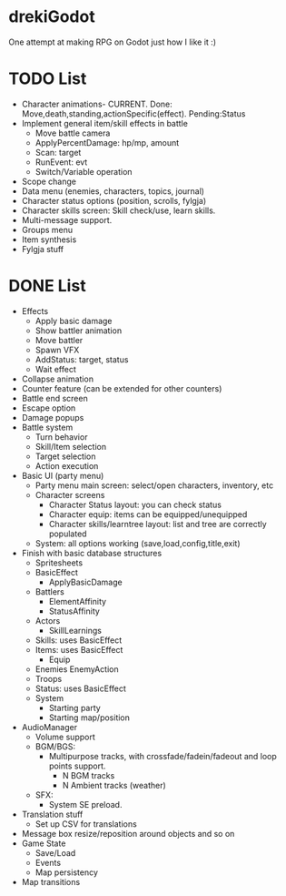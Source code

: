 # drekiGodot
One attempt at making RPG on Godot just how I like it :)

# TODO List
- Character animations- CURRENT. Done: Move,death,standing,actionSpecific(effect). Pending:Status
- Implement general item/skill effects in battle
	- Move battle camera
	- ApplyPercentDamage: hp/mp, amount
	- Scan: target
	- RunEvent: evt
	- Switch/Variable operation
- Scope change
- Data menu (enemies, characters, topics, journal)
- Character status options (position, scrolls, fylgja)
- Character skills screen: Skill check/use, learn skills.
- Multi-message support.
- Groups menu
- Item synthesis
- Fylgja stuff

# DONE List
- Effects
	- Apply basic damage
	- Show battler animation
	- Move battler
	- Spawn VFX
	- AddStatus: target, status
	- Wait effect
- Collapse animation
- Counter feature (can be extended for other counters)
- Battle end screen
- Escape option
- Damage popups
- Battle system
	- Turn behavior
	- Skill/Item selection
	- Target selection
	- Action execution
- Basic UI (party menu)
	- Party menu main screen: select/open characters, inventory, etc
	- Character screens
		- Character Status layout: you can check status
		- Character equip: items can be equipped/unequipped
		- Character skills/learntree layout: list and tree are correctly populated
	- System: all options working (save,load,config,title,exit)
- Finish with basic database structures
	- Spritesheets
	- BasicEffect
		- ApplyBasicDamage
	- Battlers
		- ElementAffinity
		- StatusAffinity
	- Actors
		- SkillLearnings
	- Skills: uses BasicEffect
	- Items: uses BasicEffect
		- Equip
	- Enemies
		EnemyAction
	- Troops
	- Status: uses BasicEffect
	- System
		- Starting party
		- Starting map/position
- AudioManager
	- Volume support
	- BGM/BGS:
		- Multipurpose tracks, with crossfade/fadein/fadeout and loop points support.
			- N BGM tracks
			- N Ambient tracks (weather)
	- SFX:
		- System SE preload.
- Translation stuff
	- Set up CSV for translations
- Message box resize/reposition around objects and so on
- Game State
	- Save/Load
	- Events
	- Map persistency
- Map transitions
